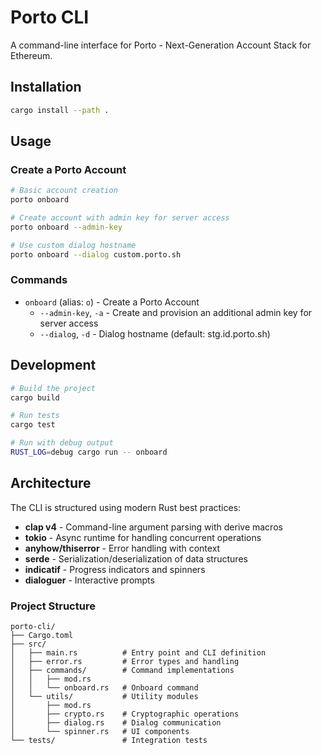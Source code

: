 # Porto CLI

A command-line interface for Porto - Next-Generation Account Stack for Ethereum.

## Installation

```bash
cargo install --path .
```

## Usage

### Create a Porto Account

```bash
# Basic account creation
porto onboard

# Create account with admin key for server access
porto onboard --admin-key

# Use custom dialog hostname
porto onboard --dialog custom.porto.sh
```

### Commands

- `onboard` (alias: `o`) - Create a Porto Account
  - `--admin-key`, `-a` - Create and provision an additional admin key for server access
  - `--dialog`, `-d` - Dialog hostname (default: stg.id.porto.sh)

## Development

```bash
# Build the project
cargo build

# Run tests
cargo test

# Run with debug output
RUST_LOG=debug cargo run -- onboard
```

## Architecture

The CLI is structured using modern Rust best practices:

- **clap v4** - Command-line argument parsing with derive macros
- **tokio** - Async runtime for handling concurrent operations
- **anyhow/thiserror** - Error handling with context
- **serde** - Serialization/deserialization of data structures
- **indicatif** - Progress indicators and spinners
- **dialoguer** - Interactive prompts

### Project Structure

```
porto-cli/
├── Cargo.toml
├── src/
│   ├── main.rs          # Entry point and CLI definition
│   ├── error.rs         # Error types and handling
│   ├── commands/        # Command implementations
│   │   ├── mod.rs
│   │   └── onboard.rs   # Onboard command
│   └── utils/           # Utility modules
│       ├── mod.rs
│       ├── crypto.rs    # Cryptographic operations
│       ├── dialog.rs    # Dialog communication
│       └── spinner.rs   # UI components
└── tests/               # Integration tests
```